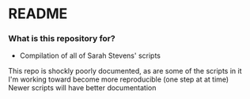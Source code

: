 # README #

### What is this repository for? ###

* Compilation of all of Sarah Stevens' scripts

This repo is shockly poorly documented, as are some of the scripts in it  
I'm working toward become more reproducible (one step at at time)  
Newer scripts will have better documentation  

